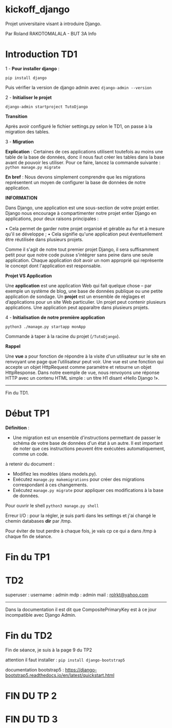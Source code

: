 # kickoff_django

Projet universitaire visant à introduire Django.

Par Roland RAKOTOMALALA - BUT 3A Info

# Introduction TD1

1 - **Pour installer django** :

`pip install django`

Puis vérifier la version de django admin avec `django-admin --version`

2 - **Initialiser le projet**

`django-admin startproject TutoDjango`

**Transition**

Après avoir configuré le fichier settings.py selon le TD1, on passe à la migration des tables.

3 - **Migration**

**Explication** : Certaines de ces applications utilisent toutefois au moins une table de la base de données, donc il
nous faut créer les tables dans la base avant de pouvoir les utiliser. Pour ce faire, lancez la commande
suivante : `python manage.py migrate`

**En bref** : Nous devons simplement comprendre que les migrations représentent un moyen de configurer la base de données de notre application.

**INFORMATION**

Dans Django, une application est une sous-section de votre projet entier. Django nous encourage à compartimenter notre projet entier Django en applications, pour deux raisons principales :

• Cela permet de garder notre projet organisé et gérable au fur et à mesure qu'il se développe ;
• Cela signifie qu'une application peut éventuellement être réutilisée dans plusieurs projets.

Comme il s'agit de notre tout premier projet Django, il sera suffisamment petit pour que notre code puisse
s'intégrer sans peine dans une seule application. Chaque application doit avoir un nom approprié qui
représente le concept dont l'application est responsable.

**Projet VS Application**

Une **application** est une application Web qui
fait quelque chose – par exemple un système de blog, une base de données publique ou une petite
application de sondage.
Un **projet** est un ensemble de réglages et d’applications pour un site Web
particulier. Un projet peut contenir plusieurs applications. Une application peut apparaître dans plusieurs
projets.

4 - **Initialisation** **de notre première application**

`python3 ./manage.py startapp monApp`

Commande à taper à la racine du projet (`/TutoDjango`).

**Rappel**

Une **vue** a pour fonction de répondre à la visite d'un utilisateur sur le site en renvoyant une page que l’utilisateur peut voir. Une vue est une fonction qui accepte un objet HttpRequest comme paramètre et retourne un objet HttpResponse. Dans notre exemple de vue, nous renvoyons une réponse HTTP avec un contenu HTML simple : un titre H1 disant «Hello Django !».

---

Fin du TD1.

# Début TP1

**Définition** :

- Une migration est un ensemble d'instructions permettant de passer le schéma de votre base de données
  d'un état à un autre. Il est important de noter que ces instructions peuvent être exécutées
  automatiquement, comme un code.

à retenir du document :

* Modifiez les modèles (dans models.py).
* Exécutez `manage.py makemigrations` pour créer des migrations correspondant à ces changements.
* Exécutez `manage.py migrate` pour appliquer ces modifications à la base de données.

Pour ouvrir le shell `python3 manage.py shell`

Erreur I/O : pour la régler, je suis parti dans les settings et j'ai changé le chemin databases __dir__ par /tmp.

Pour éviter de tout perdre à chaque fois, je vais cp ce qui a dans /tmp à chaque fin de séance.

# Fin du TP1

# TD2

superuser : 
username : admin
mdp : admin
mail : rolrkt@yahoo.com

---

Dans la documentation il est dit que CompositePrimaryKey est à ce jour incompatible avec Django Admin.

# Fin du TD2

Fin de séance, je suis à la page 9 du TP2

attention il faut installer : `pip install django-bootstrap5`

documentation bootstrap5 : https://django-bootstrap5.readthedocs.io/en/latest/quickstart.html

# FIN DU TP 2

# FIN DU TD 3